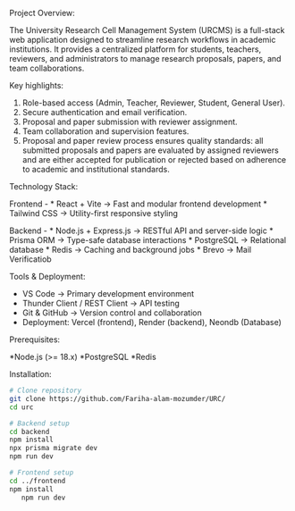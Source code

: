 Project Overview:

   The University Research Cell Management System (URCMS) is a full-stack web application designed to streamline research workflows in academic institutions. It provides a centralized platform for students, teachers, reviewers, and administrators to manage research proposals, papers, and team collaborations.

Key highlights:

   1. Role-based access (Admin, Teacher, Reviewer, Student, General User).
   2. Secure authentication and email verification.
   3. Proposal and paper submission with reviewer assignment.
   4. Team collaboration and supervision features.
   5. Proposal and paper review process ensures quality standards: all submitted proposals and papers are evaluated by assigned reviewers and are either accepted for publication or rejected based on adherence to academic and institutional standards.

Technology Stack:

   Frontend -
    * React + Vite → Fast and modular frontend development
    * Tailwind CSS → Utility-first responsive styling

   Backend -
    * Node.js + Express.js → RESTful API and server-side logic
    * Prisma ORM → Type-safe database interactions
    * PostgreSQL → Relational database
    * Redis → Caching and background jobs
    * Brevo → Mail Verificatiob

Tools & Deployment:

   * VS Code → Primary development environment
   * Thunder Client / REST Client → API testing
   * Git & GitHub → Version control and collaboration
   * Deployment: Vercel (frontend), Render (backend), Neondb (Database)

Prerequisites:

   *Node.js (>= 18.x)
   *PostgreSQL
   *Redis

Installation:

   ```bash
   # Clone repository
   git clone https://github.com/Fariha-alam-mozumder/URC/
   cd urc

   # Backend setup
   cd backend
   npm install
   npx prisma migrate dev
   npm run dev

   # Frontend setup
   cd ../frontend
   npm install
   npm run dev
